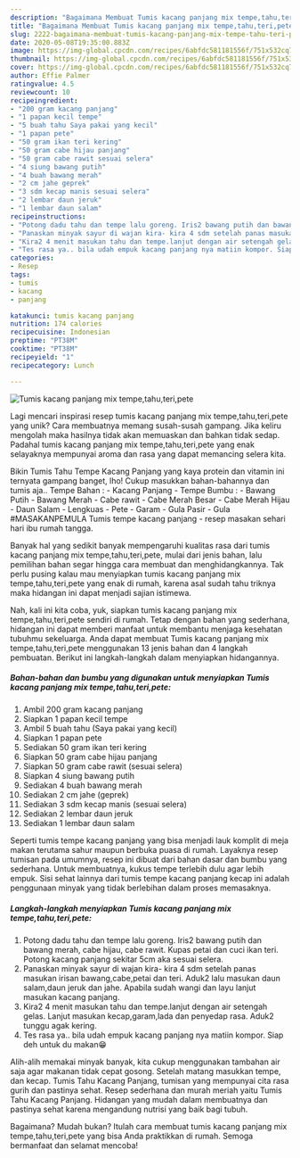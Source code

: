 ```yaml
---
description: "Bagaimana Membuat Tumis kacang panjang mix tempe,tahu,teri,pete, Bikin Ngiler"
title: "Bagaimana Membuat Tumis kacang panjang mix tempe,tahu,teri,pete, Bikin Ngiler"
slug: 2222-bagaimana-membuat-tumis-kacang-panjang-mix-tempe-tahu-teri-pete-bikin-ngiler
date: 2020-05-08T19:35:00.883Z
image: https://img-global.cpcdn.com/recipes/6abfdc581181556f/751x532cq70/tumis-kacang-panjang-mix-tempetahuteripete-foto-resep-utama.jpg
thumbnail: https://img-global.cpcdn.com/recipes/6abfdc581181556f/751x532cq70/tumis-kacang-panjang-mix-tempetahuteripete-foto-resep-utama.jpg
cover: https://img-global.cpcdn.com/recipes/6abfdc581181556f/751x532cq70/tumis-kacang-panjang-mix-tempetahuteripete-foto-resep-utama.jpg
author: Effie Palmer
ratingvalue: 4.5
reviewcount: 10
recipeingredient:
- "200 gram kacang panjang"
- "1 papan kecil tempe"
- "5 buah tahu Saya pakai yang kecil"
- "1 papan pete"
- "50 gram ikan teri kering"
- "50 gram cabe hijau panjang"
- "50 gram cabe rawit sesuai selera"
- "4 siung bawang putih"
- "4 buah bawang merah"
- "2 cm jahe geprek"
- "3 sdm kecap manis sesuai selera"
- "2 lembar daun jeruk"
- "1 lembar daun salam"
recipeinstructions:
- "Potong dadu tahu dan tempe lalu goreng. Iris2 bawang putih dan bawang merah, cabe hijau, cabe rawit. Kupas petai dan cuci ikan teri. Potong kacang panjang sekitar 5cm aka sesuai selera."
- "Panaskan minyak sayur di wajan kira- kira 4 sdm setelah panas masukan irisan bawang,cabe,petai dan teri. Aduk2 lalu masukan daun salam,daun jeruk dan jahe. Apabila sudah wangi dan layu lanjut masukan kacang panjang."
- "Kira2 4 menit masukan tahu dan tempe.lanjut dengan air setengah gelas. Lanjut masukan kecap,garam,lada dan penyedap rasa. Aduk2 tunggu agak kering."
- "Tes rasa ya.. bila udah empuk kacang panjang nya matiin kompor. Siap deh untuk du makan😁"
categories:
- Resep
tags:
- tumis
- kacang
- panjang

katakunci: tumis kacang panjang 
nutrition: 174 calories
recipecuisine: Indonesian
preptime: "PT38M"
cooktime: "PT38M"
recipeyield: "1"
recipecategory: Lunch

---
```



![Tumis kacang panjang mix tempe,tahu,teri,pete](https://img-global.cpcdn.com/recipes/6abfdc581181556f/751x532cq70/tumis-kacang-panjang-mix-tempetahuteripete-foto-resep-utama.jpg)

Lagi mencari inspirasi resep tumis kacang panjang mix tempe,tahu,teri,pete yang unik? Cara membuatnya memang susah-susah gampang. Jika keliru mengolah maka hasilnya tidak akan memuaskan dan bahkan tidak sedap. Padahal tumis kacang panjang mix tempe,tahu,teri,pete yang enak selayaknya mempunyai aroma dan rasa yang dapat memancing selera kita.

Bikin Tumis Tahu Tempe Kacang Panjang yang kaya protein dan vitamin ini ternyata gampang banget, lho! Cukup masukkan bahan-bahannya dan tumis aja.. Tempe Bahan : - Kacang Panjang - Tempe Bumbu : - Bawang Putih - Bawang Merah - Cabe rawit - Cabe Merah Besar - Cabe Merah Hijau - Daun Salam - Lengkuas - Pete - Garam - Gula Pasir - Gula #MASAKANPEMULA Tumis tempe kacang panjang - resep masakan sehari hari ibu rumah tangga.

Banyak hal yang sedikit banyak mempengaruhi kualitas rasa dari tumis kacang panjang mix tempe,tahu,teri,pete, mulai dari jenis bahan, lalu pemilihan bahan segar hingga cara membuat dan menghidangkannya. Tak perlu pusing kalau mau menyiapkan tumis kacang panjang mix tempe,tahu,teri,pete yang enak di rumah, karena asal sudah tahu triknya maka hidangan ini dapat menjadi sajian istimewa.


Nah, kali ini kita coba, yuk, siapkan tumis kacang panjang mix tempe,tahu,teri,pete sendiri di rumah. Tetap dengan bahan yang sederhana, hidangan ini dapat memberi manfaat untuk membantu menjaga kesehatan tubuhmu sekeluarga. Anda dapat membuat Tumis kacang panjang mix tempe,tahu,teri,pete menggunakan 13 jenis bahan dan 4 langkah pembuatan. Berikut ini langkah-langkah dalam menyiapkan hidangannya.

<!--inarticleads1-->

##### Bahan-bahan dan bumbu yang digunakan untuk menyiapkan Tumis kacang panjang mix tempe,tahu,teri,pete:

1. Ambil 200 gram kacang panjang
1. Siapkan 1 papan kecil tempe
1. Ambil 5 buah tahu (Saya pakai yang kecil)
1. Siapkan 1 papan pete
1. Sediakan 50 gram ikan teri kering
1. Siapkan 50 gram cabe hijau panjang
1. Siapkan 50 gram cabe rawit (sesuai selera)
1. Siapkan 4 siung bawang putih
1. Sediakan 4 buah bawang merah
1. Sediakan 2 cm jahe (geprek)
1. Sediakan 3 sdm kecap manis (sesuai selera)
1. Sediakan 2 lembar daun jeruk
1. Sediakan 1 lembar daun salam


Seperti tumis tempe kacang panjang yang bisa menjadi lauk komplit di meja makan terutama sahur maupun berbuka puasa di rumah. Layaknya resep tumisan pada umumnya, resep ini dibuat dari bahan dasar dan bumbu yang sederhana. Untuk membuatnya, kukus tempe terlebih dulu agar lebih empuk. Sisi sehat lainnya dari tumis tempe kacang panjang kecap ini adalah penggunaan minyak yang tidak berlebihan dalam proses memasaknya. 

<!--inarticleads2-->

##### Langkah-langkah menyiapkan Tumis kacang panjang mix tempe,tahu,teri,pete:

1. Potong dadu tahu dan tempe lalu goreng. Iris2 bawang putih dan bawang merah, cabe hijau, cabe rawit. Kupas petai dan cuci ikan teri. Potong kacang panjang sekitar 5cm aka sesuai selera.
1. Panaskan minyak sayur di wajan kira- kira 4 sdm setelah panas masukan irisan bawang,cabe,petai dan teri. Aduk2 lalu masukan daun salam,daun jeruk dan jahe. Apabila sudah wangi dan layu lanjut masukan kacang panjang.
1. Kira2 4 menit masukan tahu dan tempe.lanjut dengan air setengah gelas. Lanjut masukan kecap,garam,lada dan penyedap rasa. Aduk2 tunggu agak kering.
1. Tes rasa ya.. bila udah empuk kacang panjang nya matiin kompor. Siap deh untuk du makan😁


Alih-alih memakai minyak banyak, kita cukup menggunakan tambahan air saja agar makanan tidak cepat gosong. Setelah matang masukkan tempe, dan kecap. Tumis Tahu Kacang Panjang, tumisan yang mempunyai cita rasa gurih dan pastinya sehat. Resep sederhana dan murah meriah yaitu Tumis Tahu Kacang Panjang. Hidangan yang mudah dalam membuatnya dan pastinya sehat karena mengandung nutrisi yang baik bagi tubuh. 

Bagaimana? Mudah bukan? Itulah cara membuat tumis kacang panjang mix tempe,tahu,teri,pete yang bisa Anda praktikkan di rumah. Semoga bermanfaat dan selamat mencoba!
